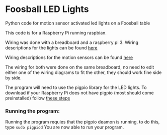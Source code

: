 # Foosball LED Lights
Python code for motion sensor activated led lights on a Foosball table

This code is for a Raspberry Pi running raspbian.

Wiring was done with a breadboard and a raspberry pi 3.
Wiring descriptions for the lights can be found [here](https://dordnung.de/raspberrypi-ledstrip/)

Wiring descriptions for the motion sensors can be found [here](https://diyhacking.com/raspberry-pi-gpio-control/)

The wiring for both were done on the same breadboard, no need to edit either one of the wiring diagrams to fit the other, they should work fine side by side.


 The program will need to use the pigpio library for the LED lights.
 To download if your Raspberry Pi does not have pigpio (most should come preinstalled) follow [these steps](http://abyz.me.uk/rpi/pigpio/download.html)
  
 ### Running the program:
Running the program requies that the pigpio deamon is running, to do this, type `sudo pigpiod` You are now able to run your program.
